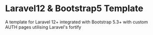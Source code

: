 # Laravel12 & Bootstrap5 Template
A template for Laravel 12+ integrated with Bootstrap 5.3+ with custom AUTH pages utilising Laravel's fortify
